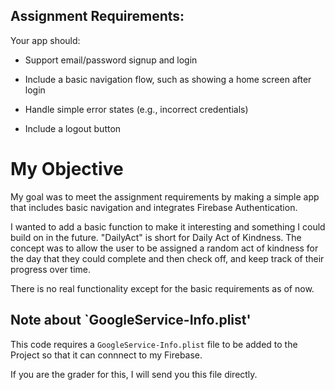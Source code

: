 ## Assignment Requirements:

Your app should:

- Support email/password signup and login

- Include a basic navigation flow, such as showing a home screen after login

- Handle simple error states (e.g., incorrect credentials)

- Include a logout button

# My Objective

My goal was to meet the assignment requirements by making a simple app that includes basic navigation and integrates Firebase Authentication.

I wanted to add a basic function to make it interesting and something I could build on in the future. "DailyAct" is short for Daily Act of Kindness. The concept was to allow the user to be assigned a random act of kindness for the day that they could complete and then check off, and keep track of their progress over time.

There is no real functionality except for the basic requirements as of now.

## Note about `GoogleService-Info.plist'

This code requires a `GoogleService-Info.plist` file to be added to the Project so that it can connnect to my Firebase. 

If you are the grader for this, I will send you this file directly.
